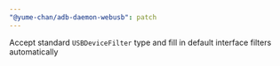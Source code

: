 ```yaml
---
"@yume-chan/adb-daemon-webusb": patch
---
```


Accept standard `USBDeviceFilter` type and fill in default interface filters automatically
